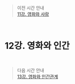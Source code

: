 > 이전 시간 안내  
> [11강. 영화와 사랑](./11_Movies_and_Love.md)  

<br>

# 12강. 영화와 인간  

<br>

> 다음 시간 안내  
> [13강. 영화와 인간관계](./13_Movies_and_relationships.md)  